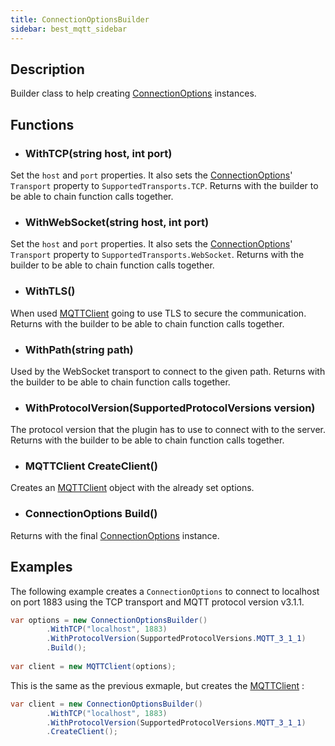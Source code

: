 ```yaml
---
title: ConnectionOptionsBuilder
sidebar: best_mqtt_sidebar
---
```


## Description

Builder class to help creating [ConnectionOptions](ConnectionOptions.html) instances.

## Functions

- ### WithTCP(string host, int port)

Set the `host` and `port` properties. It also sets the [ConnectionOptions](ConnectionOptions.html)' `Transport` property to `SupportedTransports.TCP`. Returns with the builder to be able to chain function calls together.

- ### WithWebSocket(string host, int port)

Set the `host` and `port` properties. It also sets the [ConnectionOptions](ConnectionOptions.html)' `Transport` property to `SupportedTransports.WebSocket`. Returns with the builder to be able to chain function calls together.

- ### WithTLS()

When used [MQTTClient](MQTTClient.html) going to use TLS to secure the communication. Returns with the builder to be able to chain function calls together.

- ### WithPath(string path)

Used by the WebSocket transport to connect to the given path. Returns with the builder to be able to chain function calls together.

- ### WithProtocolVersion(SupportedProtocolVersions version)

The protocol version that the plugin has to use to connect with to the server. Returns with the builder to be able to chain function calls together.

- ### MQTTClient CreateClient()

Creates an [MQTTClient](MQTTClient.html) object with the already set options.

- ### ConnectionOptions Build()

Returns with the final [ConnectionOptions](ConnectionOptions.html) instance.

## Examples

The following example creates a `ConnectionOptions` to connect to localhost on port 1883 using the TCP transport and MQTT protocol version v3.1.1.
```csharp
var options = new ConnectionOptionsBuilder()
        .WithTCP("localhost", 1883)        
        .WithProtocolVersion(SupportedProtocolVersions.MQTT_3_1_1)
        .Build();
		
var client = new MQTTClient(options);
```

This is the same as the previous exmaple, but creates the [MQTTClient](MQTTClient.html) :
```csharp
var client = new ConnectionOptionsBuilder()
        .WithTCP("localhost", 1883)        
        .WithProtocolVersion(SupportedProtocolVersions.MQTT_3_1_1)
        .CreateClient();
```